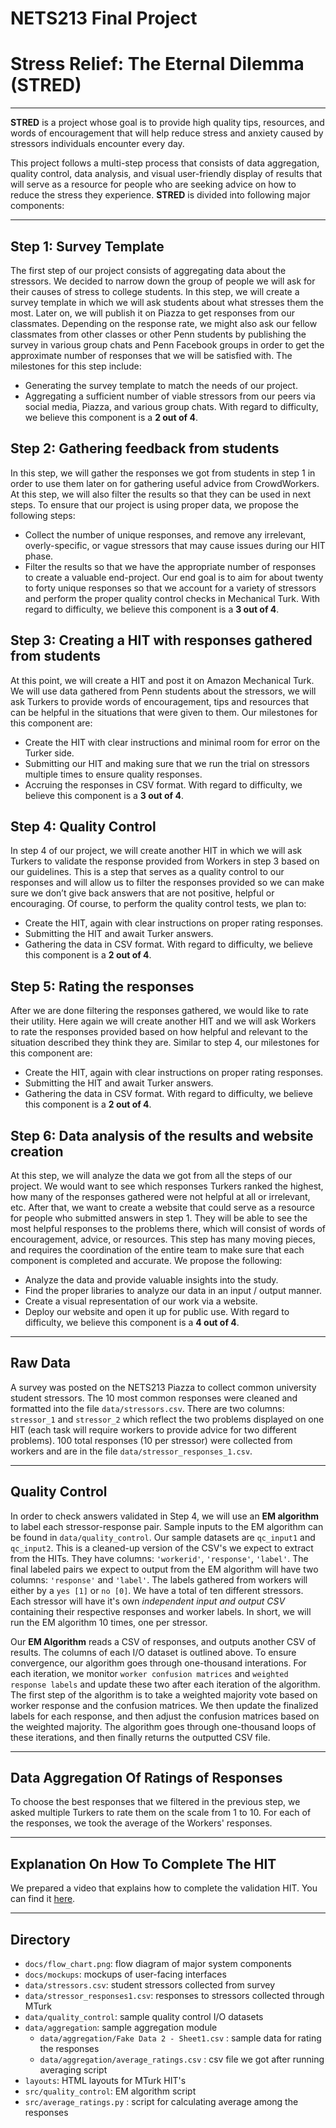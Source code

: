 # NETS213 Final Project
# Stress Relief: The Eternal Dilemma (STRED)

----

**STRED** is a project whose goal is to provide high quality tips, resources, and words of encouragement that will help reduce stress and anxiety caused by stressors individuals encounter every day. 

This project follows a multi-step process that consists of data aggregation, quality control, data analysis, and visual user-friendly display of results that will serve as a resource for people who are seeking advice on how to reduce the stress they experience. **STRED** is divided into following major components:

----

## Step 1: Survey Template
The first step of our project consists of aggregating data about the stressors. We decided to narrow down the group of people we will ask for their causes of stress to college students. In this step, we will create a survey template in which we will ask students about what stresses them the most. Later on, we will publish it on Piazza to get responses from our classmates. Depending on the response rate, we might also ask our fellow classmates from other classes or other Penn students by publishing the survey in various group chats and Penn Facebook groups in order to get the approximate number of responses that we will be satisfied with. The milestones for this step include:
- Generating the survey template to match the needs of our project.
- Aggregating a sufficient number of viable stressors from our peers via social media, Piazza, and various group chats.
With regard to difficulty, we believe this component is a **2 out of 4**.

## Step 2: Gathering feedback from students 
In this step, we will gather the responses we got from students in step 1 in order to use them later on for gathering useful advice from CrowdWorkers. At this step, we will also filter the results so that they can be used in next steps. To ensure that our project is using proper data, we propose the following steps:
- Collect the number of unique responses, and remove any irrelevant, overly-specific, or vague stressors that may cause issues during our HIT phase. 
- Filter the results so that we have the appropriate number of responses to create a valuable end-project. Our end goal is to aim for about twenty to forty unique responses so that we account for a variety of stressors and perform the proper quality control checks in Mechanical Turk. 
With regard to difficulty, we believe this component is a **3 out of 4**.

## Step 3: Creating a HIT with responses gathered from students
At this point, we will create a HIT and post it on Amazon Mechanical Turk. We will use data gathered from Penn students about the stressors, we will ask Turkers to provide words of encouragement, tips and resources that can be helpful in the situations that were given to them. Our milestones for this component are:
- Create the HIT with clear instructions and minimal room for error on the Turker side. 
- Submitting our HIT and making sure that we run the trial on stressors multiple times to ensure quality responses.
- Accruing the responses in CSV format.
With regard to difficulty, we believe this component is a **3 out of 4**. 

## Step 4: Quality Control
In step 4 of our project, we will create another HIT in which we will ask Turkers to validate the response provided from Workers in step 3 based on our guidelines. This is a step that serves as a quality control to our responses and will allow us to filter the responses provided so we can make sure we don’t give back answers that are not positive, helpful or encouraging. Of course, to perform the quality control tests, we plan to:
- Create the HIT, again with clear instructions on proper rating responses.
- Submitting the HIT and await Turker answers.
- Gathering the data in CSV format.
With regard to difficulty, we believe this component is a **2 out of 4**. 

## Step 5: Rating the responses
After we are done filtering the responses gathered, we would like to rate their utility. Here again we will create another HIT and we will ask Workers to rate the responses provided based on how helpful and relevant to the situation described they think they are. Similar to step 4, our milestones for this component are:
- Create the HIT, again with clear instructions on proper rating responses.
- Submitting the HIT and await Turker answers.
- Gathering the data in CSV format.
With regard to difficulty, we believe this component is a **2 out of 4**. 

## Step 6: Data analysis of the results and website creation 
At this step, we will analyze the data we got from all the steps of our project. We would want to see which responses Turkers ranked the highest, how many of the responses gathered were not helpful at all or irrelevant,  etc. After that, we want to create a website that could serve as a resource for people who submitted answers in step 1. They will be able to see the most helpful responses to the problems there, which will consist of words of encouragement, advice, or resources. This step has many moving pieces, and requires the coordination of the entire team to make sure that each component is completed and accurate. We propose the following:
- Analyze the data and provide valuable insights into the study.
- Find the proper libraries to analyze our data in an input / output manner.
- Create a visual representation of our work via a website.
- Deploy our website and open it up for public use. 
With regard to difficulty, we believe this component is a **4 out of 4**. 

----

## Raw Data
A survey was posted on the NETS213 Piazza to collect common university student stressors. The 10 most common responses were cleaned and formatted into the file `data/stressors.csv`. There are two columns: `stressor_1` and `stressor_2` which reflect the two problems displayed on one HIT (each task will require workers to provide advice for two different problems). 100 total responses (10 per stressor) were collected from workers and are in the file `data/stressor_responses_1.csv`.

----

## Quality Control
In order to check answers validated in Step 4, we will use an **EM algorithm** to label each stressor-response pair. Sample inputs to the EM algorithm can be found in `data/quality_control`. Our sample datasets are `qc_input1` and `qc_input2`. This is a cleaned-up version of the CSV's we expect to extract from the HITs. They have columns: `'workerid'`, `'response'`, `'label'`. The final labeled pairs we expect to output from the EM algorithm will have two columns: `'response'` and `'label'`. The labels gathered from workers will either by a `yes [1]` or `no [0]`. We have a total of ten different stressors. Each stressor will have it's own *independent input and output CSV* containing their respective responses and worker labels. In short, we will run the EM algorithm 10 times, one per stressor.

Our **EM Algorithm** reads a CSV of responses, and outputs another CSV of results. The columns of each I/O dataset is outlined above. To ensure convergence, our algorithm goes through one-thousand interations. For each iteration, we monitor `worker confusion matrices` and `weighted response labels` and update these two after each iteration of the algorithm. The first step of the algorithm is to take a weighted majority vote based on worker response and the confusion matrices. We then update the finalized labels for each response, and then adjust the confusion matrices based on the weighted majority. The algorithm goes through one-thousand loops of these iterations, and then finally returns the outputted CSV file.

----

## Data Aggregation Of Ratings of Responses
To choose the best responses that we filtered in the previous step, we asked multiple Turkers to rate them on the scale from 1 to 10. For each of the responses, we took the average of the Workers' responses.

----

## Explanation On How To Complete The HIT
We prepared a video that explains how to complete the validation HIT. You can find it [here](https://vimeo.com/541439387?fbclid=IwAR36QGOtnl9Tewa9etmJl1Zt2hh_3r2jbYO3U04osz76jM-tDewDk6ZvC1I). 

----

## Directory
- `docs/flow_chart.png`: flow diagram of major system components
- `docs/mockups`: mockups of user-facing interfaces
- `data/stressors.csv`: student stressors collected from survey
- `data/stressor_responses1.csv`: responses to stressors collected through MTurk
- `data/quality_control`: sample quality control I/O datasets
- `data/aggregation`: sample aggregation module
  - `data/aggregation/Fake Data 2 - Sheet1.csv` : sample data for rating the responses
  - `data/aggregation/average_ratings.csv` : csv file we got after running averaging script
- `layouts`: HTML layouts for MTurk HIT's
- `src/quality_control`: EM algorithm script
- `src/average_ratings.py` : script for calculating average among the responses 

